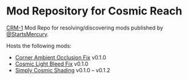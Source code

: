 # Mod Repository for Cosmic Reach

[CRM-1] Mod Repo for resolving/discovering mods published by [@StartsMercury].

[@StartsMercury]: https://github.com/StartsMercury
[CRM-1]: https://github.com/CRModders/CRM-1

Hosts the following mods:

 * [Corner Ambient Occlusion Fix] v0.1.0
 * [Cosmic Light Bleed Fix] v0.1.0
 * [Simply Cosmic Shading] v0.1.0 &ndash; v0.1.2

[Corner Ambient Occlusion Fix]: https://github.com/StartsMercury/corner-ambient-occlusion-fix
[Cosmic Light Bleed Fix]: https://github.com/StartsMercury/cosmic-light-bleed-fix
[Simply Cosmic Shading]: https://github.com/StartsMercury/simply-cosmic-shading
